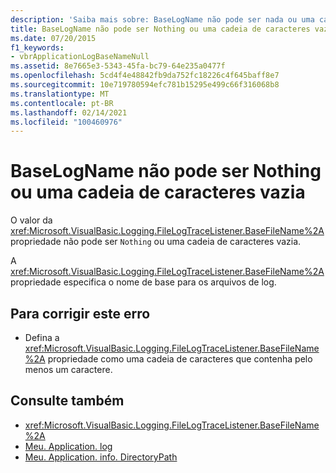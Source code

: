 ```yaml
---
description: 'Saiba mais sobre: BaseLogName não pode ser nada ou uma cadeia de caracteres vazia'
title: BaseLogName não pode ser Nothing ou uma cadeia de caracteres vazia
ms.date: 07/20/2015
f1_keywords:
- vbrApplicationLogBaseNameNull
ms.assetid: 8e7665e3-5343-45fa-bc79-64e235a0477f
ms.openlocfilehash: 5cd4f4e48842fb9da752fc18226c4f645baff8e7
ms.sourcegitcommit: 10e719780594efc781b15295e499c66f316068b8
ms.translationtype: MT
ms.contentlocale: pt-BR
ms.lasthandoff: 02/14/2021
ms.locfileid: "100460976"
---
```

# <a name="baselogname-cannot-be-nothing-or-an-empty-string"></a>BaseLogName não pode ser Nothing ou uma cadeia de caracteres vazia

O valor da <xref:Microsoft.VisualBasic.Logging.FileLogTraceListener.BaseFileName%2A> propriedade não pode ser `Nothing` ou uma cadeia de caracteres vazia.  
  
 A <xref:Microsoft.VisualBasic.Logging.FileLogTraceListener.BaseFileName%2A> propriedade especifica o nome de base para os arquivos de log.  
  
## <a name="to-correct-this-error"></a>Para corrigir este erro  
  
- Defina a <xref:Microsoft.VisualBasic.Logging.FileLogTraceListener.BaseFileName%2A> propriedade como uma cadeia de caracteres que contenha pelo menos um caractere.  
  
## <a name="see-also"></a>Consulte também

- <xref:Microsoft.VisualBasic.Logging.FileLogTraceListener.BaseFileName%2A>
- [Meu. Application. log](xref:Microsoft.VisualBasic.ApplicationServices.ApplicationBase.Log)
- [Meu. Application. info. DirectoryPath](xref:Microsoft.VisualBasic.ApplicationServices.ApplicationBase.Log)
